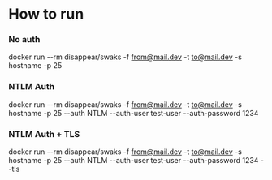 # How to run
### No auth
docker run --rm disappear/swaks -f from@mail.dev -t to@mail.dev -s hostname -p 25
### NTLM Auth
docker run --rm disappear/swaks -f from@mail.dev -t to@mail.dev -s hostname -p 25 --auth NTLM --auth-user test-user --auth-password 1234
### NTLM Auth + TLS
docker run --rm disappear/swaks -f from@mail.dev -t to@mail.dev -s hostname -p 25 --auth NTLM --auth-user test-user --auth-password 1234 --tls
